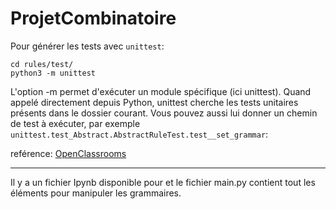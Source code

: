 # ProjetCombinatoire



Pour générer les tests avec `unittest`:

    cd rules/test/
    python3 -m unittest

L'option -m permet d'exécuter un module spécifique (ici unittest).
Quand appelé directement depuis Python, unittest cherche les tests unitaires présents dans le dossier courant.
Vous pouvez aussi lui donner un chemin de test à exécuter,
par exemple `unittest.test_Abstract.AbstractRuleTest.test__set_grammar`:

reférence: [OpenClassrooms](https://openclassrooms.com/courses/apprenez-a-programmer-en-python/les-tests-unitaires-avec-unittest#/id/r-2235381)

---------------------------------------------------------------------------------------------------------

Il y a un fichier Ipynb disponible pour et le fichier main.py contient tout les éléments pour manipuler les grammaires.




